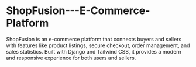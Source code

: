 # ShopFusion---E-Commerce-Platform
ShopFusion is an e-commerce platform that connects buyers and sellers with features like product listings, secure checkout, order management, and sales statistics. Built with Django and Tailwind CSS, it provides a modern and responsive experience for both users and sellers.
